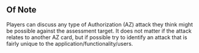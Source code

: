 ## Of Note

Players can discuss any type of Authorization (AZ) attack they think might be possible against the assessment target. It does not matter if the attack relates to another AZ card, but if possible try to identify an attack that is fairly unique to the application/functionality/users.
